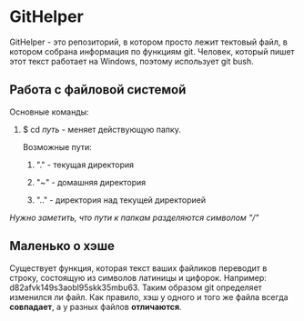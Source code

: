 # GitHelper
GitHelper - это репозиторий, в котором просто лежит тектовый файл, в котором собрана информация по функциям
git. Человек, который пишет этот текст работает на Windows, поэтому использует git bush.
## Работа с файловой системой
Основные команды:
1. $ cd _путь_ - меняет действующую папку. 

   Возможные пути: 

   1. "." - текущая директория

   2. "~" - домашняя директория

   3. ".." - директория над текущей директорией

*Нужно заметить, что пути к папкам разделяются символом "/"*

## Маленько о хэше
Существует функция, которая текст ваших файликов переводит в строку, состоящую из символов латиницы и цифорок. Например: d82afvk149s3aobl95skk35mbu63.
Таким образом git определяет изменился ли файл. Как правило, хэш у одного и того же файла всегда **совпадает**, а у разных файлов **отличаются**.
